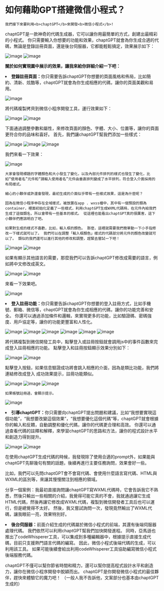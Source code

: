 # 如何藉助GPT搭建微信小程式？
`我們接下來要利用<b>chaptGPT</b>來開發<b>微信小程式</b>!`

chaptGPT是一款神奇的代碼生成器，它可以讓你用最簡單的方式，創建出最精彩的小程式。 你只需要輸入你想要的功能和效果，chaptGPT就會為你生成合適的代碼，無論是登錄註冊頁面，還是後台伺服器，它都能輕鬆搞定，效果展示如下：

![image](https://github.com/11224109/Software_midterm/blob/main/1.png?raw=true)
![image](https://github.com/11224109/Software_midterm/blob/main/2.png?raw=true)

<b>關於如何實現圖中展示的效果，讓我來給你詳細介紹一下吧：</b>
<li><b>登錄註冊頁面：</b>你只需要告訴chaptGPT你想要的頁面風格和佈局，比如簡約、清新、炫酷等，chaptGPT就會為你生成相應的代碼，讓你的頁面美觀和易用。</li>

![image](https://github.com/11224109/Software_midterm/blob/main/3.png?raw=true)

將代碼複製拷貝到微信小程序開發工具，運行效果如下：

![image](https://github.com/11224109/Software_midterm/blob/main/4.png?raw=true)
![image](https://github.com/11224109/Software_midterm/blob/main/5.png?raw=true)

下面通過調整參數和屬性，來修改頁面的顏色、字體、大小、位置等，讓你的頁面更符合你的品味和喜好。 首先，我們讓chaptGPT幫我們添加一些樣式：

![image](https://github.com/11224109/Software_midterm/blob/main/6.png?raw=true)
![image](https://github.com/11224109/Software_midterm/blob/main/7.png?raw=true)
![image](https://github.com/11224109/Software_midterm/blob/main/8.png?raw=true)

我們來看一下效果：

![image](https://github.com/11224109/Software_midterm/blob/main/9.png?raw=true)
```
大家會發現標題的字體顏色和大小發生了變化，以及內部元件排列的樣式也發生了變化，比如“使用者名”元件和“請輸入使用者名”元件由垂直排列變成了水平排列，符合登入介面採用的布局樣式。

細心的小夥伴或許還會發現，最初生成的介面似乎帶有一些樣式效果，這是為什麼呢？

因為在微信小程序申存在全域樣式，被放置在app . wxss檔中，其中有一個預設的類為container，裡面初始化定義了一些樣式，利用chaptGPT生成WXML代碼時，在元件內給我們生成了這個類名，所以會帶有一些基本的樣式。 從這裡也能看出chaptGPT真的很厲害，這下小夥伴們應該明白了吧。
```

`如果對生成的樣式不喜歡，比如，輸入框的顏色。 那麼，這裡就需要我們簡單動一下小手指修改一下樣式就可以了。 我們可以在調整「輸入框顏色」樣式的代碼部分將元件的顏色改變就可以了。 類似的我們還可以進行其他的修改和調整，趕緊去嘗試一下吧！`


![image](https://github.com/11224109/Software_midterm/blob/main/10.png?raw=true)
![image](https://github.com/11224109/Software_midterm/blob/main/11.png?raw=true)


如果有顯示其他語言的需要，那麼我們可以告訴chaptGPT修改成需要的語言，例如將中文修改成英文。

![image](https://github.com/11224109/Software_midterm/blob/main/12.png?raw=true)
![image](https://github.com/11224109/Software_midterm/blob/main/13.png?raw=true)

來看一下效果吧。


![image](https://github.com/11224109/Software_midterm/blob/main/14.png?raw=true)



<li><b>登入註冊功能：</b>你只需要告訴chaptGPT你想要的登入註冊方式，比如手機號、郵箱、微信等，chaptGPT就會為你生成相應的代碼，讓你的功能完善和安全。 你還可以通過添加條件和邏輯，來實現更多的功能，比如驗證碼、密碼強度、用戶協定等，讓你的功能更豐富和人性化。</li>


![image](https://github.com/11224109/Software_midterm/blob/main/15.png?raw=true)
![image](https://github.com/11224109/Software_midterm/blob/main/16.png?raw=true)
![image](https://github.com/11224109/Software_midterm/blob/main/17.png?raw=true)
![image](https://github.com/11224109/Software_midterm/blob/main/18.png?raw=true)
![image](https://github.com/11224109/Software_midterm/blob/main/19.png?raw=true)
![image](https://github.com/11224109/Software_midterm/blob/main/20.png?raw=true)




將代碼複製到微信開發工具中，點擊登入或註冊按鈕就會調用js中的事件函數來完成登入註冊相應的功能。 點擊登入和註冊按鈕顯示效果分別如下：

![image](https://github.com/11224109/Software_midterm/blob/main/21.png?raw=true)
![image](https://github.com/11224109/Software_midterm/blob/main/22.png?raw=true)

點擊登入按鈕，如果信息驗證成功將會跳入相應的介面，因為是類比功能，我們將連結修改成登入
成功效果提示，註冊功能類似。

![image](https://github.com/11224109/Software_midterm/blob/main/23.png?raw=true)
![image](https://github.com/11224109/Software_midterm/blob/main/24.png?raw=true)
![image](https://github.com/11224109/Software_midterm/blob/main/25.png?raw=true)

`如果帳號註冊過，會顯示提示。`

![image](https://github.com/11224109/Software_midterm/blob/main/26.png?raw=true)

<li><b>引導chaptGPT：</b>你只需要向chaptGPT提出問題和建議，比如“我想要實現這個功能”，“我想要改變這個效果”，“我想要優化這個代碼”等，chaptGPT就會根據你的輸入和反饋，自動調整和優化代碼，讓你的代碼更合理和高效。 你還可以通過查看代碼的註釋和解釋，來學習chaptGPT的思路和方法，讓你的程式設計水平和創造力得到提升。</li>

![image](https://github.com/11224109/Software_midterm/blob/main/27.png?raw=true)
![image](https://github.com/11224109/Software_midterm/blob/main/28.png?raw=true)


在使用chaptGPT生成代碼的時候，我發現除了使用合適的prompt外，如果能與chaptGPT先聊幾句有關的話題，後續再進行主要任務詢問，效果會好一些。

比如，我們可以先問chaptGPT會不會寫代碼、會使用什麼語言寫代碼、HTML與WXML的區別等，來讓其慢慢關注到相應的領域。

分享一個案例：我最初直接詢問讓chaptGPT寫WXML代碼時，它會告訴我它不熟悉，然後只輸出一些相關的介紹，我覺得可能它真的不會，我就通過讓它生成HTML代碼，然後再讓它修改成WXML代碼，複製到微信開發者工具后也可以運行，但是總覺得不太好。 然後，我又嘗試詢問一次，發現竟然輸出了WXML代碼，讓我眼前一亮，效果特別好。


<li><b>後台伺服器：</b>前面介紹生成的代碼屬於微信小程式的前端，其還有後端伺服器處理代碼。 我們依然可以利用chaptGPT幫我們加快開發進程。 同時，亞馬遜也推出了codeWhisperer工具，可以集成到多種編輯器中，根據提示直接生成代碼，目前只支援熱門語言代碼的編寫。 因此，微信小程式後端代碼的生成，可以利用該工具。 如果可能後續會給出利用codeWhisperer工具協助編寫微信小程式後端服務代碼。</li>


chaptGPT不僅可以幫你節省時間和精力，還可以幫你提高程式設計水平和創造力，讓你在微信小程序開發中脫穎而出。 chaptGPT是你開發微信小程式的最佳夥伴，趕快來體驗它的魔力吧！ （一般人我不告訴他，文案部分也基本由chaptGPT生成的）
